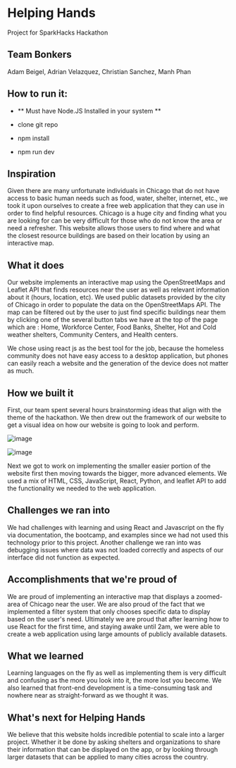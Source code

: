 # Helping Hands

Project for SparkHacks Hackathon 

## Team Bonkers

Adam Beigel, Adrian Velazquez, Christian Sanchez, Manh Phan

## How to run it:

- ** Must have Node.JS Installed in your system **

- clone git repo
- npm install
- npm run dev

## Inspiration

Given there are many unfortunate individuals in Chicago that do not have access to basic human needs such as food, water, shelter, internet, etc.,  we took it upon ourselves to create a free web application that they can use in order to find helpful resources.  Chicago is a huge city and finding what you are looking for can be very difficult for those who do not know the area or need a refresher. This website allows those users to find where and what the closest resource buildings are based on their location by using an interactive map. 

## What it does

Our website implements an interactive map using the OpenStreetMaps and Leaflet API that finds resources near the user as well as relevant information about it (hours, location, etc). We used public datasets provided by the city of Chicago in order to populate the data on the OpenStreetMaps API. The map can be filtered out by the user to just find specific buildings near them by clicking one of the several button tabs we have at the top of the page which are : Home, Workforce Center, Food Banks, Shelter, Hot and Cold weather shelters, Community Centers, and Health centers.

We chose using react js as the best tool for the job, because the homeless community does not have easy access to a desktop application, but phones can easily reach a website and the generation of the device does not matter as much.

## How we built it

First, our team spent several hours brainstorming ideas that align with the theme of the hackathon. We then drew out the framework of our website to get a visual idea on how our website is going to look and perform. 

![image](https://user-images.githubusercontent.com/113126172/230742633-8e9451c6-a01d-4161-802a-e6e804fef824.png)

![image](https://user-images.githubusercontent.com/113126172/230742655-ed52dbef-2c3d-4734-ad71-e4bd6661c552.png)

Next we got to work on implementing the smaller easier portion of the website first then moving towards the bigger, more advanced elements.  We used a mix of HTML, CSS, JavaScript, React, Python, and leaflet API to add the functionality we needed to the web application.

## Challenges we ran into

We had challenges with learning and using React and Javascript on the fly via documentation, the bootcamp,  and examples since we had not used this technology prior to this project. Another challenge we ran into was debugging issues where data was not loaded correctly and aspects of our interface did not function as expected. 

## Accomplishments that we're proud of

We are proud of implementing an interactive map that displays a zoomed-area of Chicago near the user.  We are also proud of the fact that we implemented a filter system that only chooses specific data to display based on the user's need. Ultimately we are proud that after learning how to use React for the first time, and staying awake until 2am,  we were able to create a web application using large amounts of publicly available datasets. 

## What we learned

Learning languages on the fly as well as implementing them is very difficult and confusing as the more you look into it, the more lost you become.  We also learned that front-end development is a time-consuming task and nowhere near as straight-forward as we thought it was.

## What's next for Helping Hands

We believe that this website holds incredible potential to scale into a larger project. Whether it be done by asking shelters and organizations to share their information that can be displayed on the app, or by looking through larger datasets that can be applied to many cities across the country.
